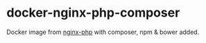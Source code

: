 # docker-nginx-php-composer
Docker image from [nginx-php](https://github.com/docker-builds/nginx-php) with composer, npm & bower added.
